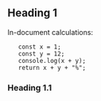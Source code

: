 ## Heading 1

In-document calculations:
``` calculate
   const x = 1;
   const y = 12; 
   console.log(x + y);
   return x + y + "%";
```

### Heading 1.1